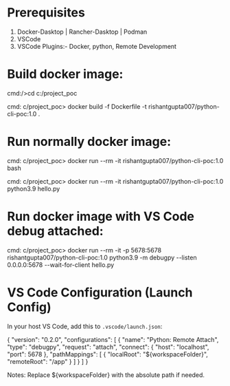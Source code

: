 # Prerequisites
1. Docker-Dasktop | Rancher-Dasktop | Podman
2. VSCode
3. VSCode Plugins:- Docker, python, Remote Development


# Build docker image:

  cmd:/>cd c:/project_poc

  cmd: c/project_poc> docker build -f Dockerfile -t rishantgupta007/python-cli-poc:1.0 .


# Run normally docker image:

  cmd: c/project_poc> docker run --rm -it rishantgupta007/python-cli-poc:1.0 bash

  cmd: c/project_poc> docker run --rm -it rishantgupta007/python-cli-poc:1.0 python3.9 hello.py

# Run docker image with VS Code debug attached:

  cmd: c/project_poc> docker run --rm -it -p 5678:5678 rishantgupta007/python-cli-poc:1.0 python3.9 -m debugpy --listen 0.0.0.0:5678 --wait-for-client hello.py


# VS Code Configuration (Launch Config)

In your host VS Code, add this to `.vscode/launch.json`:

{
  "version": "0.2.0",
  "configurations": [
    {
      "name": "Python: Remote Attach",
      "type": "debugpy",
      "request": "attach",
      "connect": {
        "host": "localhost",
        "port": 5678
      },
      "pathMappings": [
        {
          "localRoot": "${workspaceFolder}",
          "remoteRoot": "/app"
        }
      ]
    }
  ]
}

Notes: Replace ${workspaceFolder} with the absolute path if needed.
